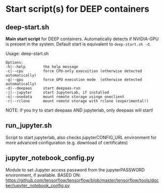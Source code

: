 Start script(s) for DEEP containers
==================================

deep-start.sh
-------------

**Main start script** for DEEP containers. Automatically detects if NVIDIA-GPU is present in the system.
Default start is equivalent to ``deep-start.sh -d``.

Usage: deep-start.sh <options> 

    Options:
    -h|--help 		 the help message
    -c|--cpu 		 force CPU-only execuition (otherwise detected automatically)
    -g|--gpu 		 force GPU execution mode  (otherwise detected automatically)
    -d|--deepaas 	 start deepaas-run
    -j|--jupyter 	 start JupyterLab, if installed
    -o|--onedata 	 mount remote storage usinge oneclient
    -r|--rclone  	 mount remote storage with rclone (experimental!)

NOTE: if you try to start deepaas AND jupyterlab, only deepaas will start!

run_jupyter.sh
--------------
Script to start jupyterlab, also checks jupyterCONFIG_URL environment for more advanced configuration (e.g. download of certificates)

jupyter_notebook_config.py
--------------------------
Module to set Jupyter access password from the jupyterPASSWORD environment, if available.
BASED ON: https://github.com/tensorflow/tensorflow/blob/master/tensorflow/tools/docker/jupyter_notebook_config.py